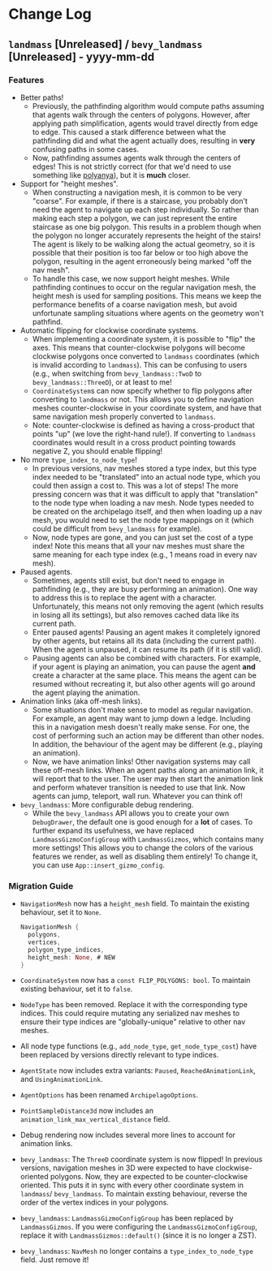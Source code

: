 # Change Log

## `landmass` [Unreleased] / `bevy_landmass` [Unreleased] - yyyy-mm-dd

### Features

- Better paths!
  - Previously, the pathfinding algorithm would compute paths assuming that agents walk through the
    centers of polygons. However, after applying path simplification, agents would travel directly
    from edge to edge. This caused a stark difference between what the pathfinding did and what the
    agent actually does, resulting in **very** confusing paths in some cases.
  - Now, pathfinding assumes agents walk through the centers of edges! This is not strictly correct
    (for that we'd need to use something like [polyanya](https://github.com/vleue/polyanya)), but it
    is **much** closer.
- Support for "height meshes".
  - When constructing a navigation mesh, it is common to be very "coarse". For example, if there is
    a staircase, you probably don't need the agent to navigate up each step individually. So rather
    than making each step a polygon, we can just represent the entire staircase as one big polygon.
    This results in a problem though when the polygon no longer accurately represents the height of
    the stairs! The agent is likely to be walking along the actual geometry, so it is possible that
    their position is too far below or too high above the polygon, resulting in the agent
    erroneously being marked "off the nav mesh".
  - To handle this case, we now support height meshes. While pathfinding continues to occur on the
    regular navigation mesh, the height mesh is used for sampling positions. This means we keep the
    performance benefits of a coarse navigation mesh, but avoid unfortunate sampling situations
    where agents on the geometry won't pathfind.
- Automatic flipping for clockwise coordinate systems.
  - When implementing a coordinate system, it is possible to "flip" the axes. This means that
    counter-clockwise polygons will become clockwise polygons once converted to `landmass`
    coordinates (which is invalid according to `landmass`). This can be confusing to users (e.g.,
    when switching from `bevy_landmass::TwoD` to `bevy_landmass::ThreeD`), or at least to me!
  - `CoordinateSystem`s can now specify whether to flip polygons after converting to `landmass` or
    not. This allows you to define navigation meshes counter-clockwise in your coordinate system,
    and have that same navigation mesh properly converted to `landmass`.
  - Note: counter-clockwise is defined as having a cross-product that points "up" (we love the
    right-hand rule!). If converting to `landmass` coordinates would result in a cross product
    pointing towards negative Z, you should enable flipping!
- No more `type_index_to_node_type`!
  - In previous versions, nav meshes stored a type index, but this type index needed to be
    "translated" into an actual node type, which you could then assign a cost to. This was a lot of
    steps! The more pressing concern was that it was difficult to apply that "translation" to the
    node type when loading a nav mesh. Node types needed to be created on the archipelago itself,
    and then when loading up a nav mesh, you would need to set the node type mappings on it (which
    could be difficult from `bevy_landmass` for example).
  - Now, node types are gone, and you can just set the cost of a type index! Note this means that
    all your nav meshes must share the same meaning for each type index (e.g., 1 means road in every
    nav mesh).
- Paused agents.
  - Sometimes, agents still exist, but don't need to engage in pathfinding (e.g., they are busy
    performing an animation). One way to address this is to replace the agent with a character.
    Unfortunately, this means not only removing the agent (which results in losing all its
    settings), but also removes cached data like its current path.
  - Enter paused agents! Pausing an agent makes it completely ignored by other agents, but retains
    all its data (including the current path). When the agent is unpaused, it can resume its path
    (if it is still valid).
  - Pausing agents can also be combined with characters. For example, if your agent is playing an
    animation, you can pause the agent **and** create a character at the same place. This means the
    agent can be resumed without recreating it, but also other agents will go around the agent
    playing the animation.
- Animation links (aka off-mesh links).
  - Some situations don't make sense to model as regular navigation. For example, an agent may want
    to jump down a ledge. Including this in a navigation mesh doesn't really make sense. For one,
    the cost of performing such an action may be different than other nodes. In addition, the
    behaviour of the agent may be different (e.g., playing an animation).
  - Now, we have animation links! Other navigation systems may call these off-mesh links. When an
    agent paths along an animation link, it will report that to the user. The user may then start
    the animation link and perform whatever transition is needed to use that link. Now agents can
    jump, teleport, wall run. Whatever you can think of!
- `bevy_landmass`: More configurable debug rendering.
  - While the `bevy_landmass` API allows you to create your own `DebugDrawer`, the default one is
    good enough for a **lot** of cases. To further expand its usefulness, we have replaced
    `LandmassGizmoConfigGroup` with `LandmassGizmos`, which contains many more settings! This allows
    you to change the colors of the various features we render, as well as disabling them entirely!
    To change it, you can use `App::insert_gizmo_config`.

### Migration Guide

- `NavigationMesh` now has a `height_mesh` field. To maintain the existing behaviour, set it to
  `None`.

  ```rust
  NavigationMesh {
    polygons,
    vertices,
    polygon_type_indices,
    height_mesh: None, # NEW
  }
  ```

- `CoordinateSystem` now has a `const FLIP_POLYGONS: bool`. To maintain existing behaviour, set it
  to `false`.
- `NodeType` has been removed. Replace it with the corresponding type indices. This could require
  mutating any serialized nav meshes to ensure their type indices are "globally-unique" relative to
  other nav meshes.
- All node type functions (e.g., `add_node_type`, `get_node_type_cost`) have been replaced by
  versions directly relevant to type indices.
- `AgentState` now includes extra variants: `Paused`, `ReachedAnimationLink`, and
  `UsingAnimationLink`.
- `AgentOptions` has been renamed `ArchipelagoOptions`.
- `PointSampleDistance3d` now includes an `animation_link_max_vertical_distance` field.
- Debug rendering now includes several more lines to account for animation links.
- `bevy_landmass`: The `ThreeD` coordinate system is now flipped! In previous versions, navigation
  meshes in 3D were expected to have clockwise-oriented polygons. Now, they are expected to be
  counter-clockwise oriented. This puts it in sync with every other coordinate system in `landmass`/
  `bevy_landmass`. To maintain exsting behaviour, reverse the order of the vertex indices in your
  polygons.
- `bevy_landmass`: `LandmassGizmoConfigGroup` has been replaced by `LandmassGizmos`. If you were
  configuring the `LandmassGizmoConfigGroup`, replace it with `LandmassGizmos::default()` (since it
  is no longer a ZST).
- `bevy_landmass`: `NavMesh` no longer contains a `type_index_to_node_type` field. Just remove it!

